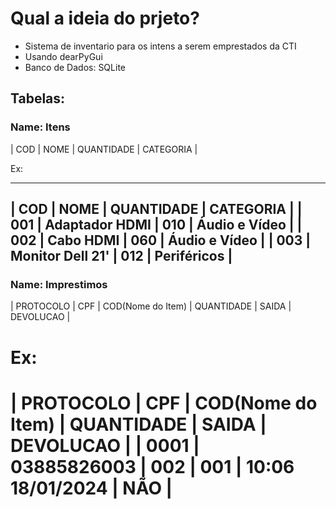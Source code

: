 # Qual a ideia do prjeto?

- Sistema de inventario para os intens a serem emprestados da CTI
- Usando dearPyGui
- Banco de Dados: SQLite


## Tabelas:
### Name: Itens
| COD | NOME | QUANTIDADE | CATEGORIA |

Ex:
_______________________________________________________
| COD | NOME             | QUANTIDADE | CATEGORIA     |
| 001 | Adaptador HDMI   |     010    | Áudio e Vídeo |
| 002 | Cabo HDMI        |     060    | Áudio e Vídeo |
| 003 | Monitor Dell 21' |     012    | Periféricos   |
-------------------------------------------------------

### Name: Imprestimos
| PROTOCOLO | CPF | COD(Nome do Item) | QUANTIDADE | SAIDA | DEVOLUCAO |

Ex:
===========================================================================================
| PROTOCOLO | CPF         | COD(Nome do Item) | QUANTIDADE | SAIDA            | DEVOLUCAO |
|    0001   | 03885826003 |        002        |     001    | 10:06 18/01/2024 |    NÃO    |
===========================================================================================
